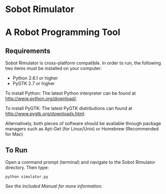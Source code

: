 Sobot Rimulator
===============
A Robot Programming Tool
========================


Requirements
------------

Sobot Rimulator is cross-platform compatible. In order to run, the following two items must be installed on your computer:
- Python 2.6.1 or higher
- PyGTK 2.7 or higher

To install Python: The latest Python interpreter can be found at http://www.python.org/download/.

To install PyGTK: The latest PyGTK distributions can found at http://www.pygtk.org/downloads.html.

Alternatively, both pieces of software should be available through package managers such as Apt-Get (for Linux/Unix) or Homebrew (Recommended for Mac)


To Run
------

Open a command prompt (terminal) and navigate to the Sobot Rimulator directory. Then type:

    python simulator.py



*See the included Manual for more information.*